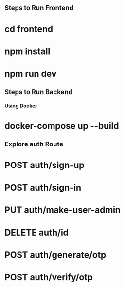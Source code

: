 ## Steps to Run Frontend

# cd frontend                                                                                                       
# npm install
# npm run dev



## Steps to Run Backend

### Using Docker
# docker-compose up --build


## Explore auth Route

# POST auth/sign-up
# POST auth/sign-in
# PUT auth/make-user-admin
# DELETE auth/id
# POST auth/generate/otp
# POST auth/verify/otp
